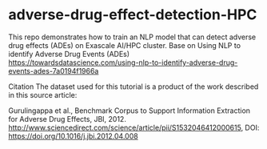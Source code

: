 # adverse-drug-effect-detection-HPC
This repo demonstrates how to train an NLP model that can detect adverse drug effects (ADEs) on Exascale AI/HPC cluster. 
Base on Using NLP to identify Adverse Drug Events (ADEs) 
https://towardsdatascience.com/using-nlp-to-identify-adverse-drug-events-ades-7a0194f1966a

Citation
The dataset used for this tutorial is a product of the work described in this source article:

Gurulingappa et al., Benchmark Corpus to Support Information Extraction for Adverse Drug Effects, JBI, 2012.
http://www.sciencedirect.com/science/article/pii/S1532046412000615, DOI: https://doi.org/10.1016/j.jbi.2012.04.008
